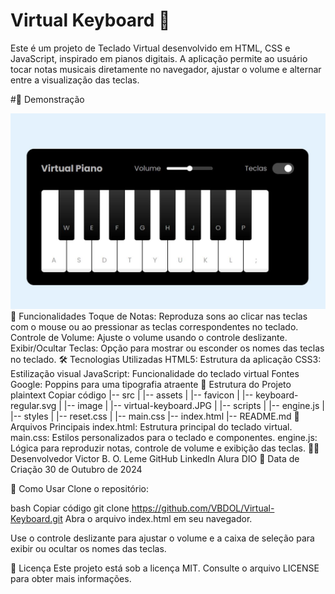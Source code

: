 # Virtual Keyboard 🎹

Este é um projeto de Teclado Virtual desenvolvido em HTML, CSS e JavaScript, inspirado em pianos digitais. A aplicação permite ao usuário tocar notas musicais diretamente no navegador, ajustar o volume e alternar entre a visualização das teclas.

#📸 Demonstração

<img src="/src/image/virtual-keyboard.JPG" alt="Imagem do Teclado Virtual" width="600">
<br>
🚀 Funcionalidades
Toque de Notas: Reproduza sons ao clicar nas teclas com o mouse ou ao pressionar as teclas correspondentes no teclado.
Controle de Volume: Ajuste o volume usando o controle deslizante.
Exibir/Ocultar Teclas: Opção para mostrar ou esconder os nomes das teclas no teclado.
🛠️ Tecnologias Utilizadas
HTML5: Estrutura da aplicação
CSS3: Estilização visual
JavaScript: Funcionalidade do teclado virtual
Fontes Google: Poppins para uma tipografia atraente
📂 Estrutura do Projeto
plaintext
Copiar código
|-- src
|   |-- assets
|       |-- favicon
|           |-- keyboard-regular.svg
|   |-- image
|       |-- virtual-keyboard.JPG
|   |-- scripts
|       |-- engine.js
|   |-- styles
|       |-- reset.css
|       |-- main.css
|-- index.html
|-- README.md
📜 Arquivos Principais
index.html: Estrutura principal do teclado virtual.
main.css: Estilos personalizados para o teclado e componentes.
engine.js: Lógica para reproduzir notas, controle de volume e exibição das teclas.
👨‍💻 Desenvolvedor
Victor B. O. Leme
GitHub
LinkedIn
Alura
DIO
📅 Data de Criação
30 de Outubro de 2024

🔧 Como Usar
Clone o repositório:

bash
Copiar código
git clone https://github.com/VBDOL/Virtual-Keyboard.git
Abra o arquivo index.html em seu navegador.

Use o controle deslizante para ajustar o volume e a caixa de seleção para exibir ou ocultar os nomes das teclas.

📝 Licença
Este projeto está sob a licença MIT. Consulte o arquivo LICENSE para obter mais informações.


